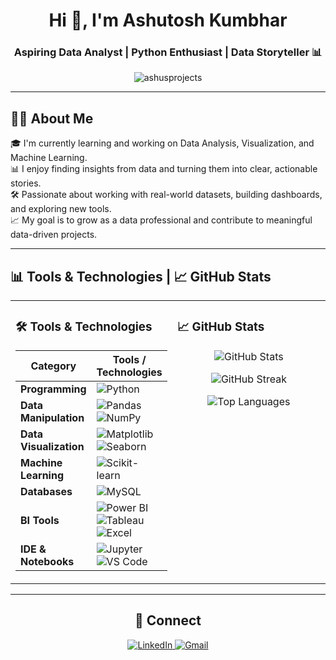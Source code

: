 <h1 align="center">Hi 👋, I'm Ashutosh Kumbhar</h1>
<h3 align="center">Aspiring Data Analyst | Python Enthusiast | Data Storyteller 📊</h3>

<p align="center">
  <img src="https://komarev.com/ghpvc/?username=ashusprojects&label=Profile%20views&color=0e75b6&style=flat" alt="ashusprojects" />
</p>

---

## 👨‍💻 About Me

🎓 I'm currently learning and working on Data Analysis, Visualization, and Machine Learning.  
📊 I enjoy finding insights from data and turning them into clear, actionable stories.  
🛠️ Passionate about working with real-world datasets, building dashboards, and exploring new tools.  
📈 My goal is to grow as a data professional and contribute to meaningful data-driven projects.

---

## 📊 Tools & Technologies | 📈 GitHub Stats

<table>
<tr>
<td valign="top" width="50%">

### 🛠️ Tools & Technologies

| Category              | Tools / Technologies                                                                 |
|-----------------------|----------------------------------------------------------------------------------------|
| **Programming**       | ![Python](https://img.shields.io/badge/-Python-3776AB?style=flat&logo=python&logoColor=white) |
| **Data Manipulation** | ![Pandas](https://img.shields.io/badge/-Pandas-150458?style=flat&logo=pandas) ![NumPy](https://img.shields.io/badge/-NumPy-013243?style=flat&logo=numpy) |
| **Data Visualization**| ![Matplotlib](https://img.shields.io/badge/-Matplotlib-11557C?style=flat&logo=matplotlib) ![Seaborn](https://img.shields.io/badge/-Seaborn-000000?style=flat) |
| **Machine Learning**  | ![Scikit-learn](https://img.shields.io/badge/-Scikit%20Learn-F7931E?style=flat&logo=scikit-learn&logoColor=white) |
| **Databases**         | ![MySQL](https://img.shields.io/badge/-MySQL-4479A1?style=flat&logo=mysql&logoColor=white) |
| **BI Tools**          | ![Power BI](https://img.shields.io/badge/-Power%20BI-F2C811?style=flat&logo=powerbi&logoColor=black) ![Tableau](https://img.shields.io/badge/-Tableau-E97627?style=flat&logo=tableau&logoColor=white) ![Excel](https://img.shields.io/badge/-Excel-217346?style=flat&logo=microsoft-excel&logoColor=white) |
| **IDE & Notebooks**   | ![Jupyter](https://img.shields.io/badge/-Jupyter-F37626?style=flat&logo=jupyter&logoColor=white) ![VS Code](https://img.shields.io/badge/-VS%20Code-007ACC?style=flat&logo=visual-studio-code&logoColor=white) |

</td>
<td valign="top" width="50%">

### 📈 GitHub Stats

<p align="center">
  <img src="https://github-readme-stats.vercel.app/api?username=ashusprojects&show_icons=true&theme=radical&hide_border=true" alt="GitHub Stats" />
</p>

<p align="center">
  <img src="https://github-readme-streak-stats.herokuapp.com/?user=ashusprojects&theme=radical&hide_border=true" alt="GitHub Streak" />
</p>

<p align="center">
  <img src="https://github-readme-stats.vercel.app/api/top-langs/?username=ashusprojects&layout=compact&theme=radical&hide_border=true" alt="Top Languages" />
</p>

</td>
</tr>
</table>


---

<h2 align="center">🤝 Connect</h2>

<p align="center">
  <a href="https://www.linkedin.com/in/ashutosh-kumbhar-904233267" target="_blank">
    <img src="https://img.shields.io/badge/-LinkedIn-0A66C2?style=for-the-badge&logo=linkedin&logoColor=white" alt="LinkedIn"/>
  </a>
  <a href="mailto:ashutoshkumbhar2001@gmail.com" target="_blank">
    <img src="https://img.shields.io/badge/-Gmail-D14836?style=for-the-badge&logo=gmail&logoColor=white" alt="Gmail"/>
  </a>
</p>


